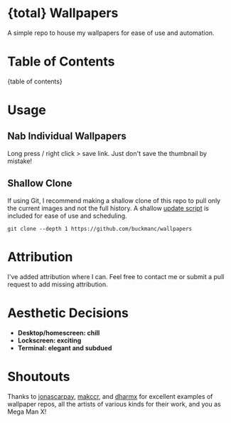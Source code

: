 <!--
make sure you're editing the template, doofus
-->

# {total} Wallpapers

A simple repo to house my wallpapers for ease of use and automation.

# Table of Contents
{table of contents}

# Usage

## Nab Individual Wallpapers

Long press / right click > save link. Just don't save the thumbnail by mistake!

## Shallow Clone

If using Git, I recommend making a shallow clone of this repo to pull only the current images and not the full history. A shallow [update script](update.sh) is included for ease of use and scheduling.

```shell
git clone --depth 1 https://github.com/buckmanc/wallpapers
```

# Attribution

I've added attribution where I can. Feel free to contact me or submit a pull request to add missing attribution.

# Aesthetic Decisions

- **Desktop/homescreen: chill**
- **Lockscreen: exciting**
- **Terminal: elegant and subdued**

# Shoutouts

Thanks to [jonascarpay](https://github.com/jonascarpay/wallpapers), [makccr](https://github.com/makccr/wallpapers), and [dharmx](https://github.com/dharmx/walls) for excellent examples of wallpaper repos, all the artists of various kinds for their work, and you as Mega Man X!


